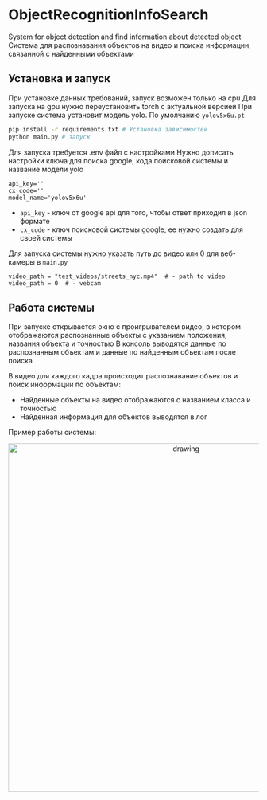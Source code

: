 # ObjectRecognitionInfoSearch

System for object detection and find information about detected object<br>
Система для распознавания объектов на видео и поиска информации, связанной с найденными объектами

## Установка и запуск

При установке данных требований, запуск возможен только на cpu
Для запуска на gpu нужно переустановить torch с актуальной версией
При запуске система установит модель yolo. По умолчанию `yolov5x6u.pt`

```bash
pip install -r requirements.txt # Установка зависимостей
python main.py # запуск
```

Для запуска требуется .env файл с настройками
Нужно дописать настройки ключа для поиска google, кода поисковой системы и название модели yolo

```env
api_key=''
cx_code=''
model_name='yolov5x6u'
```


- `api_key` - ключ от google api для того, чтобы ответ приходил в json формате
- `cx_code` - ключ поисковой системы google, ее нужно создать для своей системы

Для запуска системы нужно указать путь до видео или 0 для веб-камеры в `main.py`

```python3
video_path = "test_videos/streets_nyc.mp4"  # - path to video
video_path = 0  # - vebcam
```

## Работа системы

При запуске открывается окно с проигрывателем видео, в котором отображаются распознанные объекты с указанием положения, названия объекта и точностью
В консоль выводятся данные по распознанным объектам и данные по найденным объектам после поиска

В видео для каждого кадра происходит распознавание объектов и поиск информации по объектам:
- Найденные объекты на видео отображаются с названием класса и точностью
- Найденная информация для объектов выводятся в лог

Пример работы системы:

<p align="center">
    <img src="https://sun9-30.userapi.com/impg/hU77UywfykD7GL7HFunE-XQI41BfpOS8EuhOVA/fokJqRaS4jY.jpg?size=892x783&quality=96&sign=53a1e33b9d687232bb6867a2e4c7e9a8&type=album" alt="drawing" width="700"/>
</p>